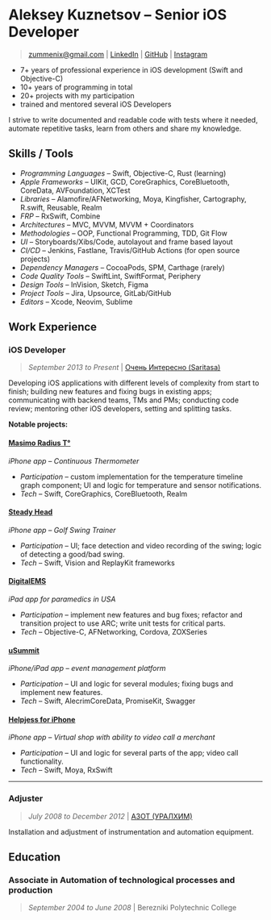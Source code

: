 # Aleksey Kuznetsov – Senior iOS Developer

> [zummenix@gmail.com](mailto:zummenix@gmail.com) | <!-- markdown-link-check-disable -->[LinkedIn](https://www.linkedin.com/in/zummenix)<!-- markdown-link-check-enable --> | [GitHub](https://github.com/zummenix) | [Instagram](https://www.instagram.com/zummenix)

- 7+ years of professional experience in iOS development (Swift and
  Objective-C)
- 10+ years of programming in total
- 20+ projects with my participation
- trained and mentored several iOS Developers

I strive to write documented and readable code with tests where it needed,
automate repetitive tasks, learn from others and share my knowledge.

## Skills / Tools

- _Programming Languages_ – Swift, Objective-C, Rust (learning)
- _Apple Frameworks_ – UIKit, GCD, CoreGraphics, CoreBluetooth, CoreData,
  AVFoundation, XCTest
- _Libraries_ – Alamofire/AFNetworking, Moya, Kingfisher, Cartography, R.swift,
  Reusable, Realm
- _FRP_ – RxSwift, Combine
- _Architectures_ – MVC, MVVM, MVVM + Coordinators
- _Methodologies_ – OOP, Functional Programming, TDD, Git Flow
- _UI_ – Storyboards/Xibs/Code, autolayout and frame based layout
- _CI/CD_ – Jenkins, Fastlane, Travis/GitHub Actions (for open source projects)
- _Dependency Managers_ – CocoaPods, SPM, Carthage (rarely)
- _Code Quality Tools_ – SwiftLint, SwiftFormat, Periphery
- _Design Tools_ – InVision, Sketch, Figma
- _Project Tools_ – Jira, Upsource, GitLab/GitHub
- _Editors_ – Xcode, Neovim, Sublime

## Work Experience

### iOS Developer

> _September 2013 to Present_ | [Очень Интересно (Saritasa)](https://www.interesnee.ru)

Developing iOS applications with different levels of complexity from start to
finish; building new features and fixing bugs in existing apps; communicating
with backend teams, TMs and PMs; conducting code review; mentoring other iOS
developers, setting and splitting tasks.

**Notable projects:**

#### [Masimo Radius T°](https://apps.apple.com/us/app/masimo-radius-t/id1537213321)

_iPhone app – Continuous Thermometer_

- _Participation_ – custom implementation for the temperature timeline graph
  component; UI and logic for temperature and sensor notifications.
- _Tech_ – Swift, CoreGraphics, CoreBluetooth, Realm

#### [Steady Head](https://steadyheadgolfswingtrainer.com)

_iPhone app – Golf Swing Trainer_

- _Participation_ – UI; face detection and video recording of the swing; logic
  of detecting a good/bad swing.
- _Tech_ – Swift, Vision and ReplayKit frameworks

#### [DigitalEMS](https://digitalemsinc.com/)

_iPad app for paramedics in USA_

- _Participation_ – implement new features and bug fixes; refactor and
  transition project to use ARC; write unit tests for critical parts.
- _Tech_ – Objective-C, AFNetworking, Cordova, ZOXSeries

#### [uSummit](https://apps.apple.com/us/app/usummit/id1235498852)

_iPhone/iPad app – event management platform_

- _Participation_ – UI and logic for several modules; fixing bugs and implement
  new features.
- _Tech_ – Swift, AlecrimCoreData, PromiseKit, Swagger

#### [Helpjess for iPhone](https://apps.apple.com/us/app/helpjess-for-iphone/id1330148404)

_iPhone app – Virtual shop with ability to video call a merchant_

- _Participation_ – UI and logic for several parts of the app; video call
  functionality.
- _Tech_ – Swift, Moya, RxSwift

---

### Adjuster

> _July 2008 to December 2012_ | [АЗОТ (УРАЛХИМ)](https://www.uralchem.ru)

Installation and adjustment of instrumentation and automation equipment.

## Education

### Associate in Automation of technological processes and production

> _September 2004 to June 2008_ | Berezniki Polytechnic College



